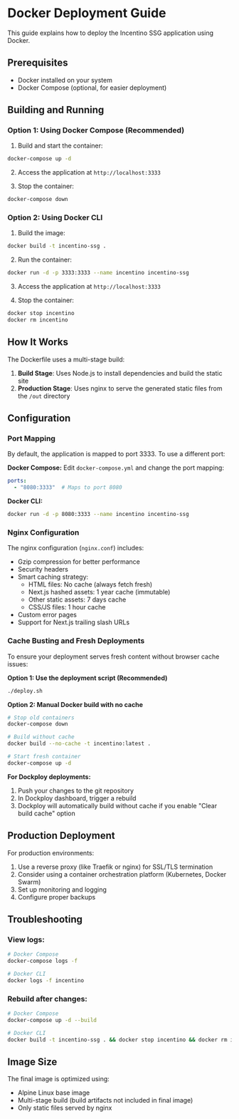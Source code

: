 # Docker Deployment Guide

This guide explains how to deploy the Incentino SSG application using Docker.

## Prerequisites

- Docker installed on your system
- Docker Compose (optional, for easier deployment)

## Building and Running

### Option 1: Using Docker Compose (Recommended)

1. Build and start the container:
```bash
docker-compose up -d
```

2. Access the application at `http://localhost:3333`

3. Stop the container:
```bash
docker-compose down
```

### Option 2: Using Docker CLI

1. Build the image:
```bash
docker build -t incentino-ssg .
```

2. Run the container:
```bash
docker run -d -p 3333:3333 --name incentino incentino-ssg
```

3. Access the application at `http://localhost:3333`

4. Stop the container:
```bash
docker stop incentino
docker rm incentino
```

## How It Works

The Dockerfile uses a multi-stage build:

1. **Build Stage**: Uses Node.js to install dependencies and build the static site
2. **Production Stage**: Uses nginx to serve the generated static files from the `/out` directory

## Configuration

### Port Mapping

By default, the application is mapped to port 3333. To use a different port:

**Docker Compose:**
Edit `docker-compose.yml` and change the port mapping:
```yaml
ports:
  - "8080:3333"  # Maps to port 8080
```

**Docker CLI:**
```bash
docker run -d -p 8080:3333 --name incentino incentino-ssg
```

### Nginx Configuration

The nginx configuration (`nginx.conf`) includes:
- Gzip compression for better performance
- Security headers
- Smart caching strategy:
  - HTML files: No cache (always fetch fresh)
  - Next.js hashed assets: 1 year cache (immutable)
  - Other static assets: 7 days cache
  - CSS/JS files: 1 hour cache
- Custom error pages
- Support for Next.js trailing slash URLs

### Cache Busting and Fresh Deployments

To ensure your deployment serves fresh content without browser cache issues:

**Option 1: Use the deployment script (Recommended)**
```bash
./deploy.sh
```

**Option 2: Manual Docker build with no cache**
```bash
# Stop old containers
docker-compose down

# Build without cache
docker build --no-cache -t incentino:latest .

# Start fresh container
docker-compose up -d
```

**For Dockploy deployments:**
1. Push your changes to the git repository
2. In Dockploy dashboard, trigger a rebuild
3. Dockploy will automatically build without cache if you enable "Clear build cache" option

## Production Deployment

For production environments:

1. Use a reverse proxy (like Traefik or nginx) for SSL/TLS termination
2. Consider using a container orchestration platform (Kubernetes, Docker Swarm)
3. Set up monitoring and logging
4. Configure proper backups

## Troubleshooting

### View logs:
```bash
# Docker Compose
docker-compose logs -f

# Docker CLI
docker logs -f incentino
```

### Rebuild after changes:
```bash
# Docker Compose
docker-compose up -d --build

# Docker CLI
docker build -t incentino-ssg . && docker stop incentino && docker rm incentino && docker run -d -p 3333:3333 --name incentino incentino-ssg
```

## Image Size

The final image is optimized using:
- Alpine Linux base image
- Multi-stage build (build artifacts not included in final image)
- Only static files served by nginx
